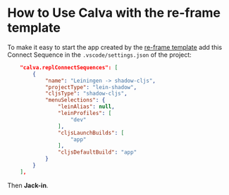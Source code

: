 # How to Use Calva with the re-frame template

To make it easy to start the app created by the [re-frame template](https://github.com/day8/re-frame-template) add this Connect Sequence in the `.vscode/settings.json` of the project:

```json
    "calva.replConnectSequences": [
        {
            "name": "Leiningen -> shadow-cljs",
            "projectType": "lein-shadow",
            "cljsType": "shadow-cljs",
            "menuSelections": {
                "leinAlias": null,
                "leinProfiles": [
                    "dev"
                ],
                "cljsLaunchBuilds": [
                    "app"
                ],
                "cljsDefaultBuild": "app"
            }
        }
    ],
```

Then **Jack-in**.